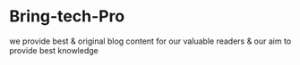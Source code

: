 # Bring-tech-Pro
we provide best &amp; original blog content for our valuable readers &amp; our aim to provide best knowledge

